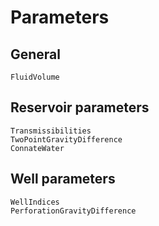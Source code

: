 # Parameters

## General

```@docs
FluidVolume
```

## Reservoir parameters

```@docs
Transmissibilities
TwoPointGravityDifference
ConnateWater
```

## Well parameters

```@docs
WellIndices
PerforationGravityDifference
```
